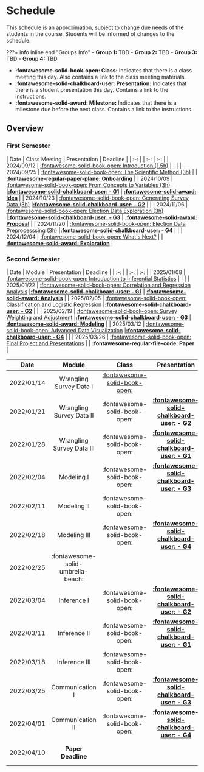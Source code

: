 # Schedule

This schedule is an approximation, subject to change due needs of the students in the course. Students will be informed of changes to the schedule.

???+ info inline end "Groups Info"
    - **Group 1:** TBD
    - **Group 2:** TBD
    - **Group 3:** TBD
    - **Group 4:** TBD

- **:fontawesome-solid-book-open: Class:** Indicates that there is a class meeting this day. Also contains a link to the class meeting materials.
- **:fontawesome-solid-chalkboard-user: Presentation:** Indicates that there is a student presentation this day. Contains a link to the instructions.
- **:fontawesome-solid-award: Milestone:** Indicates that there is a milestone due before the next class. Contains a link to the instructions.
<!-- - **:fontawesome-regular-file-code: Project:** Indicates that there is a project due on the specified date. Contains a link to the instructions. -->


## Overview

### First Semester

| Date       | Class Meeting | Presentation                                                               | Deadline |
| :-:        |                                                                                             | :-:                                                                        | :-:      |
| 2024/09/12 | [:fontawesome-solid-book-open: Introduction (1.5h)](modules/introduction.md)                |                                                                            |          |
| 2024/09/25 | [:fontawesome-solid-book-open: The Scientific Method (3h)](modules/tools.md)                |                                                                            | [**:fontawesome-regular-paper-plane: Onboarding**](resources/onboarding.md) |
| 2024/10/09 | [:fontawesome-solid-book-open: From Concepts to Variables (3h)](modules/programming-1.md)   |[**:fontawesome-solid-chalkboard-user: - G1**](activities/participation.md) | [**:fontawesome-solid-award: Idea**](https://colab.research.google.com/github/mickaeltemporao/data-analysis/blob/main/materials/assignment-1.ipynb)     |
| 2024/10/23 | [:fontawesome-solid-book-open: Generating Survey Data (3h)](modules/programming-4.md)       |[**:fontawesome-solid-chalkboard-user: - G2**](activities/participation.md) | |
| 2024/11/06 | [:fontawesome-solid-book-open: Election Data Exploration (3h)](modules/programming-4.md)    |[**:fontawesome-solid-chalkboard-user: - G3**](activities/participation.md) | [**:fontawesome-solid-award: Proposal**](https://colab.research.google.com/github/mickaeltemporao/data-analysis/blob/main/materials/assignment-2.ipynb)     |
| 2024/11/20 | [:fontawesome-solid-book-open: Election Data Preprocesssing (3h)](modules/exploration-3.md) |[**:fontawesome-solid-chalkboard-user: - G4**](activities/participation.md) | |
| 2024/12/04 | [:fontawesome-solid-book-open: What's Next?]()                                                                                |                                                                            | [**:fontawesome-solid-award: Exploration**](https://colab.research.google.com/github/mickaeltemporao/data-analysis/blob/main/materials/assignment-3.ipynb) |

### Second Semester

| Date       | Module                                                                                      | Presentation                                                               | Deadline |
| :-:        |                                                                                             | :-:                                                                        | :-:      |
| 2025/01/08 | [:fontawesome-solid-book-open: Introduction to Inferential Statistics]()                |                                                                            |          |
| 2025/01/22 | [:fontawesome-solid-book-open: Correlation and Regression Analysis]()   |[**:fontawesome-solid-chalkboard-user: - G1**](activities/participation.md) | [**:fontawesome-solid-award: Analysis**](https://colab.research.google.com/github/mickaeltemporao/data-analysis/blob/main/materials/assignment-1.ipynb)     |
| 2025/02/05 | [:fontawesome-solid-book-open: Classification and Logistic Regression]()       |[**:fontawesome-solid-chalkboard-user: - G2**](activities/participation.md) | |
| 2025/02/19 | [:fontawesome-solid-book-open: Survey Weighting and Adjustment]()    |[**:fontawesome-solid-chalkboard-user: - G3**](activities/participation.md) | [**:fontawesome-solid-award: Modeling**](https://colab.research.google.com/github/mickaeltemporao/data-analysis/blob/main/materials/assignment-2.ipynb)     |
| 2025/03/12 | [:fontawesome-solid-book-open: Advanced Data Visualization]() |[**:fontawesome-solid-chalkboard-user: - G4**](activities/participation.md) | |
| 2025/03/26 | [:fontawesome-solid-book-open: Final Project and Presentations]() |                                                                            | **:fontawesome-regular-file-code: Paper**  |


| Date       | Module                             | Class                                                      | Presentation                                                                   | Deadline                                  |
| :-:        | :-:                                | :-:                                                        | :-:                                                                            | :-:                                       |
| 2022/01/14 | Wrangling Survey Data I            | [:fontawesome-solid-book-open:](modules/management-1.md) |                                                                                |                                           |
| 2022/01/21 | Wrangling Survey Data II           | :fontawesome-solid-book-open:                            | [**:fontawesome-solid-chalkboard-user: - G2**](activities/participation.md) |                                           |
| 2022/01/28 | Wrangling Survey Data III          | :fontawesome-solid-book-open:                            | [**:fontawesome-solid-chalkboard-user: - G1**](activities/participation.md) |                                           |
| 2022/02/04 | Modeling I                         | :fontawesome-solid-book-open:                            | [**:fontawesome-solid-chalkboard-user: - G3**](activities/participation.md) | **:fontawesome-solid-award: Analysis**    |
| 2022/02/11 | Modeling II                        | :fontawesome-solid-book-open:                            |                                                                                |                                           |
| 2022/02/18 | Modeling III                       | :fontawesome-solid-book-open:                            | [**:fontawesome-solid-chalkboard-user: - G4**](activities/participation.md) |                                           |
| 2022/02/25 | :fontawesome-solid-umbrella-beach: |                                                            |                                                                                |                                           |
| 2022/03/04 | Inference I                        | :fontawesome-solid-book-open:                            | [**:fontawesome-solid-chalkboard-user: - G2**](activities/participation.md) |                                           |
| 2022/03/11 | Inference II                       | :fontawesome-solid-book-open:                            | [**:fontawesome-solid-chalkboard-user: - G1**](activities/participation.md) | **:fontawesome-solid-award: Modeling**    |
| 2022/03/18 | Inference III                      | :fontawesome-solid-book-open:                            |                                                                                |                                           |
| 2022/03/25 | Communication I                    | :fontawesome-solid-book-open:                            | [**:fontawesome-solid-chalkboard-user: - G3**](activities/participation.md) |                                           |
| 2022/04/01 | Communication II                   | :fontawesome-solid-book-open:                            | [**:fontawesome-solid-chalkboard-user: - G4**](activities/participation.md) |                                           |
| 2022/04/10 | **Paper Deadline**                 |                                                            |                                                                                | **:fontawesome-regular-file-code: Paper** |

<!---->
<!-- #### **Session 1: Introduction to Data Analysis in Political Science** -->
<!-- #### **Session 2: Introduction to Programming with Python** -->
<!-- #### **Session 3: Data Structures in Python** -->
<!-- #### **Session 4: Introduction to Election Survey Data** -->
<!-- #### **Session 5: Data Cleaning and Preprocessing** -->
<!-- #### **Session 6: Exploratory Data Analysis (EDA)** -->
<!-- #### **Session 7: Introduction to Inferential Statistics** -->
<!-- #### **Session 8: Correlation and Regression Analysis** -->
<!-- #### **Session 9: Classification and Logistic Regression** -->
<!-- #### **Session 10: Survey Weighting and Adjustment** -->
<!-- #### **Session 11: Advanced Data Visualization** -->
<!-- #### **Session 12: Final Project and Presentation** -->
<!---->
<!-- [](modules/programming-2.md)  -->
<!-- [](modules/programming-3.md) -->
<!-- [](modules/exploration-1.md) -->
<!-- [](modules/exploration-2.md)  -->
<!-- [](modules/exploration-4.md)  -->
<!-- [](modules/exploration-5.md)  -->
